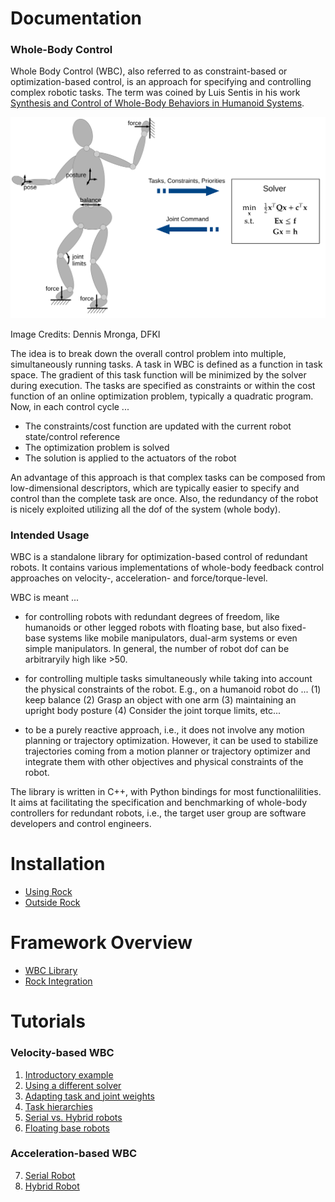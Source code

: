 # Documentation

### Whole-Body Control

Whole Body Control (WBC), also referred to as constraint-based or optimization-based control, is an approach for specifying and controlling complex robotic tasks. 
The term was coined by Luis Sentis in his work
[Synthesis and Control of Whole-Body Behaviors in Humanoid Systems](http://citeseerx.ist.psu.edu/viewdoc/download?doi=10.1.1.73.8747&rep=rep1&type=pdf).

<img src="images/wbc_principle.svg" alt="drawing" width="600"/>

Image Credits: Dennis Mronga, DFKI

The idea is to break down the overall control problem into multiple, simultaneously running tasks. A task in WBC is defined as a function in task space. The gradient of this task function will be minimized by the solver during execution. The tasks are specified as constraints or within the cost function of an online optimization problem, typically a quadratic program.
Now, in each control cycle ...
  * The constraints/cost function are updated with the current robot state/control reference
  * The optimization problem is solved
  * The solution is applied to the actuators of the robot
  
An advantage of this approach is that complex tasks can be composed from low-dimensional descriptors, which are typically  easier to specify and control than the complete task are once. Also, the redundancy of the robot is nicely exploited utilizing all the dof of the system (whole body). 

###  Intended Usage

WBC is a standalone library for optimization-based control of redundant robots. It contains various implementations of whole-body feedback control approaches on velocity-, acceleration- and force/torque-level. 

WBC is meant ...

  * for controlling robots with redundant degrees of freedom, like humanoids or other legged robots with floating base, but also fixed-base systems like mobile manipulators, dual-arm systems or even simple manipulators. In general, the number of robot dof can be arbitraryily high like >50. 

  * for controlling multiple tasks simultaneously while taking into account the physical constraints of the robot. E.g., on a humanoid robot do ... (1) keep balance (2) Grasp an object with one arm (3) maintaining an upright body posture (4) Consider the joint torque limits, etc... 

  * to be a purely reactive approach, i.e., it does not involve any motion planning or trajectory optimization. However, it can be used to stabilize trajectories coming from a motion planner or trajectory optimizer and integrate them with other objectives and physical constraints of the robot. 

The library is written in C++, with Python bindings for most functionalilities. It aims at facilitating the specification and benchmarking of whole-body controllers for redundant robots, i.e., the target user group are software developers and control engineers.


# Installation
 * [Using Rock](installation/installation_rock.md)
 * [Outside Rock](installation/installation_no_rock.md)

# Framework Overview
 * [WBC Library](framework/wbc_library.md)
 * [Rock Integration](framework/wbc_rock_integration.md)

# Tutorials

### Velocity-based WBC
 
1. [Introductory example](tutorials/vel_introductory_example.md)
2. [Using a different solver](tutorials/vel_using_different_solver.md)
3. [Adapting task and joint weights](tutorials/vel_adapt_task_weights.md)
4. [Task hierarchies](tutorials/vel_task_hierarchies.md)
5. [Serial vs. Hybrid robots](tutorials/vel_serial_vs_hybrid_robots.md)
6. [Floating base robots](tutorials/vel_floating_base_robots.md)

### Acceleration-based WBC
  
7. [Serial Robot](tutorials/acc_serial_robot.md)
8. [Hybrid Robot](tutorials/acc_hybrid_robot.md)

